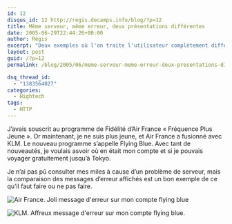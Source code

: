 ```yaml
---
id: 12
disqus_id: 12 http://regis.decamps.info/blog/?p=12
title: Même serveur, même erreur, deux présentations différentes
date: 2005-06-29T22:44:26+00:00
author: Régis
excerpt: "Deux exemples où l'on traite l'utilisateur complètement différemment."
layout: post
guid: /?p=12
permalink: /blog/2005/06/meme-serveur-meme-erreur-deux-presentations-differentes/

dsq_thread_id:
  - "1383564027"
categories:
  - Hightech
tags:
  - HTTP
---
```

J’avais souscrit au programme de Fidélité d’Air France « Fréquence Plus Jeune ». Or maintenant, je ne suis plus jeune, et Air France a fusionné avec KLM. Le nouveau programme s’appelle Flying Blue. Avec tant de nouveautés, je voulais asvoir où en était mon compte et si je pouvais voyager gratuitement jusqu’à Tokyo.

Je n’ai pas pû consulter mes miles à cause d’un problème de serveur, mais la comparaison des messages d’erreur affichés est un bon exemple de ce qu’il faut faire ou ne pas faire.

![Air France. Joli message d'erreur sur mon compte flying blue](http://photos1.blogger.com/blogger/5983/1226/1600/airfrance_flyingblue_releve1.jpg)

![KLM. Affreux message d'erreur sur mon compte flying blue.](http://photos1.blogger.com/blogger/5983/1226/1600/klm_flyingblue_releve.jpg)
